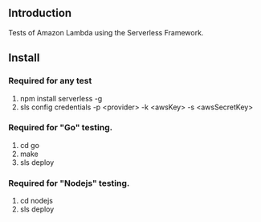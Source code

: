## Introduction

Tests of Amazon Lambda using the Serverless Framework.

## Install

### Required for any test
1. npm install serverless -g
2. sls config credentials -p \<provider> -k \<awsKey> -s \<awsSecretKey>

### Required for "Go" testing.
1. cd go
2. make
3. sls deploy

### Required for "Nodejs" testing.
1. cd nodejs
2. sls deploy